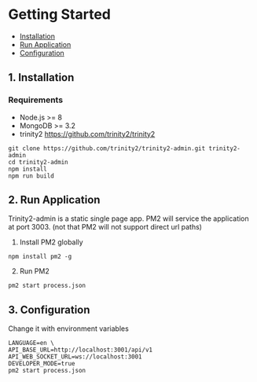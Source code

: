 # Getting Started

* [Installation](#1-installation)
* [Run Application](#2-run-application)
* [Configuration](#3-configuration)

## 1. Installation

### Requirements
- Node.js >= 8
- MongoDB >= 3.2
- trinity2 https://github.com/trinity2/trinity2

```shell
git clone https://github.com/trinity2/trinity2-admin.git trinity2-admin
cd trinity2-admin
npm install
npm run build
```

## 2. Run Application

Trinity2-admin is a static single page app. PM2 will service the application at
port 3003. (not that PM2 will not support direct url paths)
1. Install PM2 globally
```
npm install pm2 -g
```

2. Run PM2
```shell
pm2 start process.json
```

## 3. Configuration

Change it with environment variables

```shell
LANGUAGE=en \
API_BASE_URL=http://localhost:3001/api/v1
API_WEB_SOCKET_URL=ws://localhost:3001
DEVELOPER_MODE=true
pm2 start process.json
```
